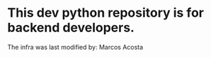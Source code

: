 # This dev python repository is for backend developers. 
The infra was last modified by: Marcos Acosta